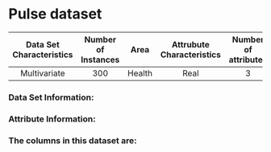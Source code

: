 # Pulse dataset

| Data Set Characteristics | Number of Instances | Area | Attrubute Characteristics | Number of attributes | Associated Tasks | Missing Values? |
|:------------------------:|:-------------------:|:----:|:-------------------------:|:--------------------:|:----------------:|:---------------:|
| Multivariate             |  300                |Health| Real                      | 3                    | Regression       | No              |


### Data Set Information:

### Attribute Information:

### The columns in this dataset are:

